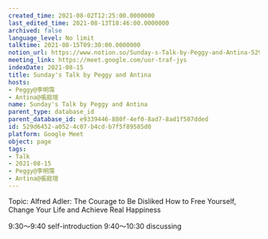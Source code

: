 ```yaml
---
created_time: 2021-08-02T12:25:00.0000000
last_edited_time: 2021-08-13T18:46:00.0000000
archived: false
language_level: No limit
talktime: 2021-08-15T09:30:00.0000000
notion_url: https://www.notion.so/Sunday-s-Talk-by-Peggy-and-Antina-529d6452a0524c07b4cdb7f5f89585d0
meeting_link: https://meet.google.com/uor-traf-jys
indexDate: 2021-08-15
title: Sunday's Talk by Peggy and Antina
hosts:
- Peggy@李明霈
- Antina@張庭瑄
name: Sunday's Talk by Peggy and Antina
parent_type: database_id
parent_database_id: e9339446-880f-4ef0-8ad7-8ad1f507dded
id: 529d6452-a052-4c07-b4cd-b7f5f89585d0
platform: Google Meet
object: page
tags:
- Talk
- 2021-08-15
- Peggy@李明霈
- Antina@張庭瑄
---
```


Topic: Alfred Adler: The Courage to Be Disliked
How to Free Yourself, Change Your Life and Achieve Real Happiness

9:30～9:40 self-introduction
9:40～10:30 discussing


